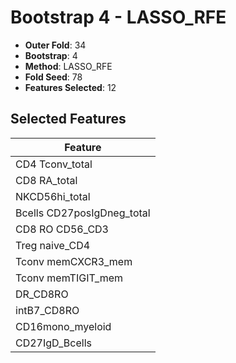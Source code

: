 # Bootstrap 4 - LASSO_RFE

- **Outer Fold**: 34
- **Bootstrap**: 4
- **Method**: LASSO_RFE
- **Fold Seed**: 78
- **Features Selected**: 12

## Selected Features

| Feature |
|---------|
| CD4 Tconv_total |
| CD8 RA_total |
| NKCD56hi_total |
| Bcells CD27posIgDneg_total |
| CD8 RO CD56_CD3 |
| Treg naive_CD4 |
| Tconv memCXCR3_mem |
| Tconv memTIGIT_mem |
| DR_CD8RO |
| intB7_CD8RO |
| CD16mono_myeloid |
| CD27IgD_Bcells |

